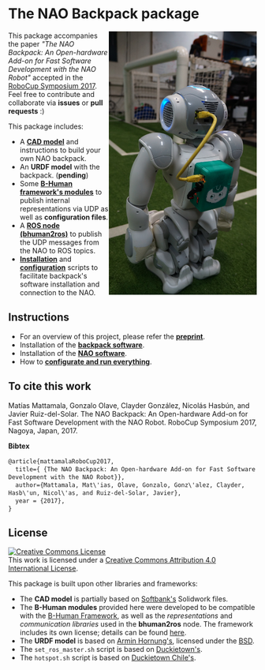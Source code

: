 # The NAO Backpack package

<img src="backpack_cad/img/real_nao_with_backpack.JPG"  width="300" align="right"/>

This package accompanies the paper _"The NAO Backpack: An Open-hardware Add-on for Fast Software Development with the NAO Robot"_ accepted in the [RoboCup Symposium 2017](https://www.robocup2017.org/). Feel free to contribute and collaborate via **issues** or **pull requests** :)

This package includes:

- A [**CAD model**](/backpack_cad) and instructions to build your own NAO backpack.
- An **URDF model** with the backpack. (**pending**)
- Some [**B-Human framework's modules**](/bhuman_modules) to publish internal representations via UDP as well as **configuration files**.
- A [**ROS node (bhuman2ros)**](/bhuman2ros) to publish the UDP messages from the NAO to ROS topics.
- [**Installation**](/install_scripts) and [**configuration**](/config_scripts) scripts to facilitate backpack's software installation and connection to the NAO.

## Instructions

* For an overview of this project, please refer the [**preprint**](https://arxiv.org/abs/1706.06696).
* Installation of the [**backpack software**](https://github.com/uchile-robotics/nao-backpack/tree/master/install_scripts).
* Installation of the [**NAO software**](https://github.com/uchile-robotics/nao-backpack/tree/master/bhuman_modules).
* How to [**configurate and run everything**](https://github.com/uchile-robotics/nao-backpack/tree/master/config_scripts).

## To cite this work

Matías Mattamala, Gonzalo Olave, Clayder González, Nicolás Hasbún, and Javier Ruiz-del-Solar. The NAO Backpack: An Open-hardware Add-on for Fast Software Development with the NAO Robot. RoboCup Symposium 2017, Nagoya, Japan, 2017.

**Bibtex**

    @article{mattamalaRoboCup2017,
      title={ {The NAO Backpack: An Open-hardware Add-on for Fast Software Development with the NAO Robot}},
      author={Mattamala, Mat\'ias, Olave, Gonzalo, Gonz\'alez, Clayder, Hasb\'un, Nicol\'as, and Ruiz-del-Solar, Javier},
      year = {2017},
    }

## License
<a rel="license" href="http://creativecommons.org/licenses/by/4.0/"><img alt="Creative Commons License" style="border-width:0" src="https://i.creativecommons.org/l/by/4.0/88x31.png" /></a><br />This work is licensed under a <a rel="license" href="http://creativecommons.org/licenses/by/4.0/">Creative Commons Attribution 4.0 International License</a>.

This package is built upon other libraries and frameworks:

* The **CAD model** is partially based on [Softbank's](https://www.ald.softbankrobotics.com/en) Solidwork files.
* The **B-Human modules** provided here were developed to be compatible with the [B-Human Framework](https://github.com/bhuman/BHumanCodeRelease), as well as the _representations_ and _communication libraries_ used in the **bhuman2ros** node. The framework includes its own license; details can be found [here](https://github.com/bhuman/BHumanCodeRelease/blob/master/License.txt).
* The **URDF model** is based on [Armin Hornung's](http://wiki.ros.org/nao_robot), licensed under the [BSD](https://github.com/ros-naoqi/nao_robot/blob/master/LICENSE.txt).
* The `set_ros_master.sh` script is based on [Duckietown's](http://wwww.github.com/duckietown/Software.git).
* The `hotspot.sh` script is based on [Duckietown Chile's](http://www.github.com/Duckietown-Chile/Software.git).
